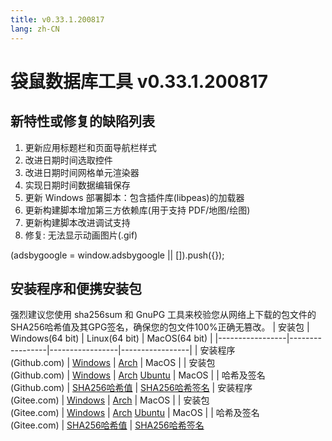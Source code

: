 ```yaml
---
title: v0.33.1.200817
lang: zh-CN
---
```


# 袋鼠数据库工具 v0.33.1.200817

## 新特性或修复的缺陷列表
1. 更新应用标题栏和页面导航栏样式
2. 改进日期时间选取控件
3. 改进日期时间网格单元渲染器
4. 实现日期时间数据编辑保存
5. 更新 Windows 部署脚本：包含插件库(libpeas)的加载器
6. 更新构建脚本增加第三方依赖库(用于支持 PDF/地图/绘图)
7. 更新构建脚本改进调试支持
8. 修复: 无法显示动画图片(.gif)

<div>
    <script2 type="text/javascript" async="true" src="https://pagead2.googlesyndication.com/pagead/js/adsbygoogle.js" />
    <ins class="adsbygoogle"
        style="display:block; text-align:center;"
        data-ad-layout="in-article"
        data-ad-format="fluid"
        data-ad-client="ca-pub-3975819313740938"
        data-ad-slot="6760827895"></ins>
    <script2 type="text/javascript">
        (adsbygoogle = window.adsbygoogle || []).push({});
    </script2>
</div>


## 安装程序和便携安装包
强烈建议您使用 sha256sum 和 GnuPG 工具来校验您从网络上下载的包文件的SHA256哈希值及其GPG签名，确保您的包文件100%正确无篡改。
| 安装包        | Windows(64 bit) | Linux(64 bit)   | MacOS(64 bit)   |
|-----------------|-----------------|-----------------|-----------------|
| 安装程序<br/>(Github.com) | [Windows](https://github.com/dbkangaroo/kangaroo/releases/download/v0.33.1.200817/kangaroo-0.33.1.200817-AMD64.exe) | [Arch](https://github.com/dbkangaroo/kangaroo/releases/download/v0.33.1.200817/kangaroo-0.33.1.200817-1-x86_64.pkg.tar.xz) | MacOS |
| 安装包<br/>(Github.com)  | [Windows](https://github.com/dbkangaroo/kangaroo/releases/download/v0.33.1.200817/kangaroo-0.33.1.200817-AMD64.7z) | [Arch](https://github.com/dbkangaroo/kangaroo/releases/download/v0.33.1.200817/kangaroo-0.33.1.200817-arch.tar.gz) [Ubuntu](https://github.com/dbkangaroo/kangaroo/releases/download/v0.33.1.200817/kangaroo-0.33.1.200817-ubuntu.tar.gz) | MacOS |
| 哈希及签名<br/>(Github.com) | [SHA256哈希值](https://github.com/dbkangaroo/kangaroo/releases/download/v0.33.1.200817/kangaroo-0.33.1.200817.sha256sum) | [SHA256哈希签名](https://github.com/dbkangaroo/kangaroo/releases/download/v0.33.1.200817/kangaroo-0.33.1.200817.sha256sum.gpg)
| 安装程序<br/>(Gitee.com) | [Windows](https://gitee.com/dbkangaroo/kangaroo/attach_files/450511/download) | [Arch](https://gitee.com/dbkangaroo/kangaroo/attach_files/450508/download) | MacOS |
| 安装包<br/>(Gitee.com)  | [Windows](https://gitee.com/dbkangaroo/kangaroo/attach_files/450512/download) | [Arch](https://gitee.com/dbkangaroo/kangaroo/attach_files/450509/download) [Ubuntu](https://gitee.com/dbkangaroo/kangaroo/attach_files/450510/download) | MacOS |
| 哈希及签名<br/>(Gitee.com) | [SHA256哈希值](https://gitee.com/dbkangaroo/kangaroo/attach_files/450510/download) | [SHA256哈希签名](https://gitee.com/dbkangaroo/kangaroo/attach_files/450510/download)